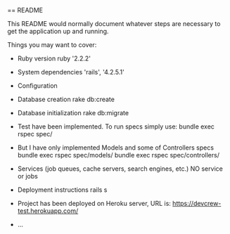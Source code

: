 == README

This README would normally document whatever steps are necessary to get the
application up and running.

Things you may want to cover:

* Ruby version
    ruby '2.2.2'
* System dependencies
    'rails', '4.2.5.1'
* Configuration

* Database creation
    rake db:create
* Database initialization
    rake db:migrate

* Test have been implemented. To run specs simply use:
 bundle exec rspec spec/
* But I have only implemented Models and some of Controllers specs
bundle exec rspec spec/models/
bundle exec rspec spec/controllers/

* Services (job queues, cache servers, search engines, etc.) NO service or jobs

* Deployment instructions
rails s

* Project has been deployed on Heroku server, URL is:
https://devcrew-test.herokuapp.com/
* ...
